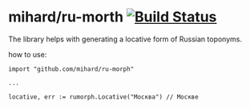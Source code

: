 # mihard/ru-morth [![Build Status](https://travis-ci.org/mihard/ru-morph.svg?branch=master)](https://travis-ci.org/mihard/ru-morph)

The library helps with generating a locative form of Russian toponyms.

how to use:

```
import "github.com/mihard/ru-morph"

...

locative, err := rumorph.Locative("Москва") // Москве

```


